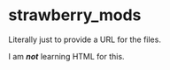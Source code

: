 # strawberry_mods
Literally just to provide a URL for the files.

I am ***__not__*** learning HTML for this.
